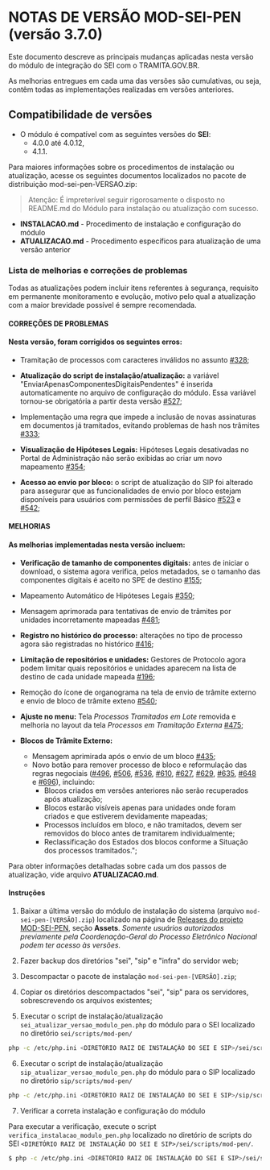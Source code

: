 # NOTAS DE VERSÃO MOD-SEI-PEN (versão 3.7.0)

Este documento descreve as principais mudanças aplicadas nesta versão do módulo de integração do SEI com o TRAMITA.GOV.BR.

As melhorias entregues em cada uma das versões são cumulativas, ou seja, contêm todas as implementações realizadas em versões anteriores.

## Compatibilidade de versões
* O módulo é compatível com as seguintes versões do **SEI**:
  * 4.0.0 até 4.0.12,
  * 4.1.1.
    
Para maiores informações sobre os procedimentos de instalação ou atualização, acesse os seguintes documentos localizados no pacote de distribuição mod-sei-pen-VERSAO.zip:
> Atenção: É impreterível seguir rigorosamente o disposto no README.md do Módulo para instalação ou atualização com sucesso.
* **INSTALACAO.md** - Procedimento de instalação e configuração do módulo
* **ATUALIZACAO.md** - Procedimento específicos para atualização de uma versão anterior

### Lista de melhorias e correções de problemas

Todas as atualizações podem incluir itens referentes à segurança, requisito em permanente monitoramento e evolução, motivo pelo qual a atualização com a maior brevidade possível é sempre recomendada.

#### **CORREÇÕES DE PROBLEMAS**

#### Nesta versão, foram corrigidos os seguintes erros:

* Tramitação de processos com caracteres inválidos no assunto [#328](https://github.com/pengovbr/mod-sei-pen/issues/328);

* **Atualização do script de instalação/atualização:** a variável  "EnviarApenasComponentesDigitaisPendentes" é inserida automaticamente no arquivo de configuração do módulo. Essa variável tornou-se obrigatória a partir desta versão [#527](https://github.com/pengovbr/mod-sei-pen/issues/527);

* Implementação uma regra que impede a inclusão de novas assinaturas em documentos já tramitados, evitando problemas de hash nos trâmites [#333](https://github.com/pengovbr/mod-sei-pen/issues/333);

* **Visualização de Hipóteses Legais:** Hipóteses Legais desativadas no Portal de Administração não serão exibidas ao criar um novo mapeamento [#354](https://github.com/pengovbr/mod-sei-pen/issues/354);

* **Acesso ao envio por bloco:** o script de atualização do SIP foi alterado para assegurar que as funcionalidades de envio por bloco estejam disponíveis para usuários com permissões de perfil Básico [#523](https://github.com/pengovbr/mod-sei-pen/issues/523) e [#542](https://github.com/pengovbr/mod-sei-pen/issues/542);

#### **MELHORIAS**

#### As melhorias implementadas nesta versão incluem:

* **Verificação de tamanho de componentes digitais:** antes de iniciar o download, o sistema agora verifica, pelos metadados, se o tamanho das componentes digitais é aceito no SPE de destino [#155](https://github.com/pengovbr/mod-sei-pen/issues/155);

* Mapeamento Automático de Hipóteses Legais [#350](https://github.com/pengovbr/mod-sei-pen/issues/350);

* Mensagem aprimorada para tentativas de envio de trâmites por unidades incorretamente mapeadas [#481](https://github.com/pengovbr/mod-sei-pen/issues/481);

* **Registro no histórico do processo:** alterações no tipo de processo agora são registradas no histórico [#416](https://github.com/pengovbr/mod-sei-pen/issues/416);

* **Limitação de repositórios e unidades:** Gestores de Protocolo agora podem limitar quais repositórios e unidades aparecem na lista de destino de cada unidade mapeada [#196](https://github.com/pengovbr/mod-sei-pen/issues/196);

* Remoção do ícone de organograma na tela de envio de trâmite externo e envio de bloco de trâmite exteno [#540](https://github.com/pengovbr/mod-sei-pen/issues/540);

* **Ajuste no menu:** Tela _Processos Tramitados em Lote_ removida e melhoria no layout da tela _Processos em Tramitação Externa_ [#475](https://github.com/pengovbr/mod-sei-pen/issues/475);

* **Blocos de Trâmite Externo:**
  - Mensagem aprimirada após o envio de um bloco [#435](https://github.com/pengovbr/mod-sei-pen/issues/435);
  - Novo botão para remover processo de bloco e reformulação das regras negociais ([#496](https://github.com/pengovbr/mod-sei-pen/issues/496), [#506](https://github.com/pengovbr/mod-sei-pen/issues/506), [#536](https://github.com/pengovbr/mod-sei-pen/issues/536), [#610](https://github.com/pengovbr/mod-sei-pen/issues/610), [#627](https://github.com/pengovbr/mod-sei-pen/issues/627), [#629](https://github.com/pengovbr/mod-sei-pen/issues/629), [#635](https://github.com/pengovbr/mod-sei-pen/issues/635), [#648](https://github.com/pengovbr/mod-sei-pen/issues/648) e [#696](https://github.com/pengovbr/mod-sei-pen/issues/696)), incluindo:
    + Blocos criados em versões anteriores não serão recuperados após atualização;
    + Blocos estarão visíveis apenas para unidades onde foram criados e que estiverem devidamente mapeadas;
    + Processos incluídos em bloco, e não tramitados, devem ser removidos do bloco antes de tramitarem individualmente;
    + Reclassificação dos Estados dos blocos conforme a Situação dos processos tramitados.";

Para obter informações detalhadas sobre cada um dos passos de atualização, vide arquivo **ATUALIZACAO.md**.

#### Instruções

1. Baixar a última versão do módulo de instalação do sistema (arquivo `mod-sei-pen-[VERSÃO].zip`) localizado na página de [Releases do projeto MOD-SEI-PEN](https://github.com/spbgovbr/mod-sei-pen/releases), seção **Assets**. _Somente usuários autorizados previamente pela Coordenação-Geral do Processo Eletrônico Nacional podem ter acesso às versões._

2. Fazer backup dos diretórios "sei", "sip" e "infra" do servidor web;

3. Descompactar o pacote de instalação `mod-sei-pen-[VERSÃO].zip`;

4. Copiar os diretórios descompactados "sei", "sip" para os servidores, sobrescrevendo os arquivos existentes;

5. Executar o script de instalação/atualização `sei_atualizar_versao_modulo_pen.php` do módulo para o SEI localizado no diretório `sei/scripts/mod-pen/`

```bash
php -c /etc/php.ini <DIRETÓRIO RAIZ DE INSTALAÇÃO DO SEI E SIP>/sei/scripts/mod-pen/sei_atualizar_versao_modulo_pen.php
```

6. Executar o script de instalação/atualização `sip_atualizar_versao_modulo_pen.php` do módulo para o SIP localizado no diretório `sip/scripts/mod-pen/`

```bash
php -c /etc/php.ini <DIRETÓRIO RAIZ DE INSTALAÇÃO DO SEI E SIP>/sip/scripts/mod-pen/sip_atualizar_versao_modulo_pen.php
```

7. Verificar a correta instalação e configuração do módulo

Para executar a verificação, execute o script ```verifica_instalacao_modulo_pen.php``` localizado no diretório de scripts do SEI ```<DIRETÓRIO RAIZ DE INSTALAÇÃO DO SEI E SIP>/sei/scripts/mod-pen/```.

```bash
$ php -c /etc/php.ini <DIRETÓRIO RAIZ DE INSTALAÇÃO DO SEI E SIP>/sei/scripts/mod-pen/verifica_instalacao_modulo_pen.php
``` 
